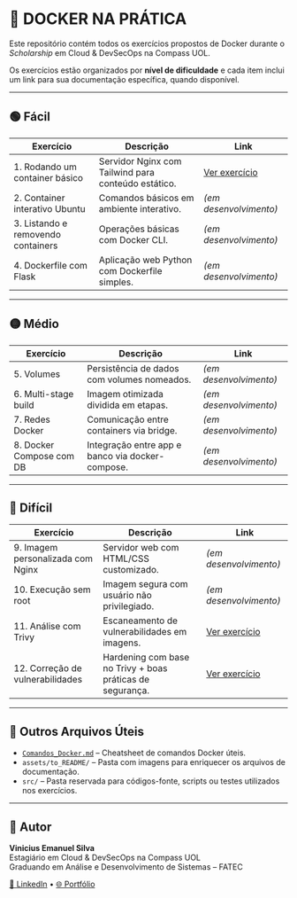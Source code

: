 # 🐋 **DOCKER NA PRÁTICA**

Este repositório contém todos os exercícios propostos de Docker durante o *Scholarship* em Cloud & DevSecOps na Compass UOL.

Os exercícios estão organizados por **nível de dificuldade** e cada item inclui um link para sua documentação específica, quando disponível.

---

## 🟢 **Fácil**

| Exercício | Descrição | Link |
|----------|-----------|------|
| 1. Rodando um container básico | Servidor Nginx com Tailwind para conteúdo estático. | [Ver exercício](./01-nginx-tailwind/nginx-tailwind.md) |
| 2. Container interativo Ubuntu | Comandos básicos em ambiente interativo. | *(em desenvolvimento)* |
| 3. Listando e removendo containers | Operações básicas com Docker CLI. | *(em desenvolvimento)* |
| 4. Dockerfile com Flask | Aplicação web Python com Dockerfile simples. | *(em desenvolvimento)* |

---

## 🟡 **Médio**

| Exercício | Descrição | Link |
|----------|-----------|------|
| 5. Volumes | Persistência de dados com volumes nomeados. | *(em desenvolvimento)* |
| 6. Multi-stage build | Imagem otimizada dividida em etapas. | *(em desenvolvimento)* |
| 7. Redes Docker | Comunicação entre containers via bridge. | *(em desenvolvimento)* |
| 8. Docker Compose com DB | Integração entre app e banco via docker-compose. | *(em desenvolvimento)* |

---

## 🔴 **Difícil**

| Exercício | Descrição | Link |
|----------|-----------|------|
| 9. Imagem personalizada com Nginx | Servidor web com HTML/CSS customizado. | *(em desenvolvimento)* |
| 10. Execução sem root | Imagem segura com usuário não privilegiado. | *(em desenvolvimento)* |
| 11. Análise com Trivy | Escaneamento de vulnerabilidades em imagens. | [Ver exercício](./11-trivy/README.md) |
| 12. Correção de vulnerabilidades | Hardening com base no Trivy + boas práticas de segurança. | [Ver exercício](./12-corrigindo-vulnerabilidades/README.md) |

---

## 📁 **Outros Arquivos Úteis**

- [`Comandos_Docker.md`](./Comandos_Docker.md) – Cheatsheet de comandos Docker úteis.
- `assets/to_README/` – Pasta com imagens para enriquecer os arquivos de documentação.
- `src/` – Pasta reservada para códigos-fonte, scripts ou testes utilizados nos exercícios.

---

## 📌 **Autor**

**Vinicius Emanuel Silva**  
Estagiário em Cloud & DevSecOps na Compass UOL  
Graduando em Análise e Desenvolvimento de Sistemas – FATEC

[🔗 LinkedIn](https://www.linkedin.com/in/seu-perfil) • [🌐 Portfólio](https://seu-site.dev)
